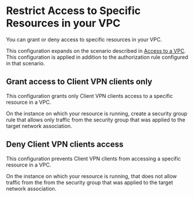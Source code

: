 # Restrict Access to Specific Resources in your VPC<a name="scenario-restrict"></a>

You can grant or deny access to specific resources in your VPC\. 

This configuration expands on the scenario described in [Access to a VPC](scenario-vpc.md)\. This configuration is applied in addition to the authorization rule configured in that scenario\.

## Grant access to Client VPN clients only<a name="scenario-restrict-grant"></a>

This configuration grants only Client VPN clients access to a specific resource in a VPC\.

On the instance on which your resource is running, create a security group rule that allows only traffic from the security group that was applied to the target network association\.

## Deny Client VPN clients access<a name="scenario-restrict-deny"></a>

This configuration prevents Client VPN clients from accessing a specific resource in a VPC\.

On the instance on which your resource is running, that does not allow traffic from the from the security group that was applied to the target network association\.